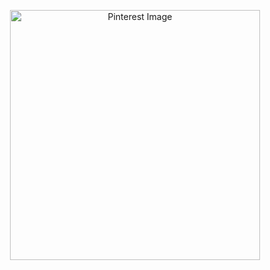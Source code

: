 <p align="center">
  <img src="https://i.pinimg.com/originals/18/81/77/188177a2f45a179397062e634a382f15.gif" alt="Pinterest Image" width="400">
</p>
